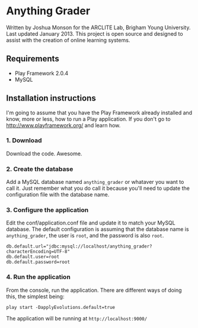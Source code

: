 Anything Grader
===============
Written by Joshua Monson for the ARCLITE Lab, Brigham Young University. Last updated January 2013.
This project is open source and designed to assist with the creation of online learning systems.

Requirements
------------
 * Play Framework 2.0.4
 * MySQL

Installation instructions
-------------------------
I'm going to assume that you have the Play Framework already installed and know, more or less, how to run a Play application. If you don't go to http://www.playframework.org/ and learn how.

### 1. Download
Download the code. Awesome.

### 2. Create the database
Add a MySQL database named <code>anything_grader</code> or whataver you want to call it. Just remember what you do call it because you'll need to update the configuration file with the database name.

### 3. Configure the application
Edit the conf/application.conf file and update it to match your MySQL database. The default configuration is assuming that the database name is <code>anything_grader</code>, the user is <code>root</code>, and the password is also <code>root</code>.

    db.default.url="jdbc:mysql://localhost/anything_grader?characterEncoding=UTF-8"
    db.default.user=root
    db.default.password=root

### 4. Run the application
From the console, run the application. There are different ways of doing this, the simplest being:

    play start -DapplyEvolutions.default=true
    
The application will be running at <code>http://localhost:9000/</code>
